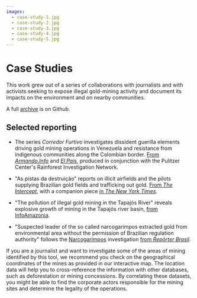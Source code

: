 ```yaml
---
images:
  - case-study-1.jpg
  - case-study-2.jpg
  - case-study-3.jpg
  - case-study-4.jpg
  - case-study-5.jpg
---
```


# Case Studies

This work grew out of a series of collaborations with journalists and with activists seeking to expose illegal gold-mining activity and document its impacts on the environment and on nearby communities.

A full [archive](https://github.com/earthrise-media/mining-detector#journalism) is on Github.

## Selected reporting

- The series _Corredor Furtivo_ investigates dissident guerilla elements driving gold mining operations in Venezuela and resistance from indigenous communities along the Colombian border. [From _Armando.Info_](https://armando.info/series/corredor-furtivo/) and [_El País_](https://elpais.com/internacional/2022-01-30/las-pistas-clandestinas-que-bullen-en-la-selva-venezolana.html), produced in conjunction with the Pulitzer Center's Rainforest Investigation Network.

- "As pistas da destruição" reports on illicit airfields and the pilots supplying Brazilian gold fields and trafficking out gold. [From _The Intercept_](https://theintercept.com/2022/08/02/amazonia-pistas-clandestinas-garimpo/), with a companion piece [in _The New York Times_](https://www.nytimes.com/interactive/2022/08/02/world/americas/brazil-airstrips-illegal-mining.html).

- "The pollution of illegal gold mining in the Tapajós River" reveals explosive growth of mining in the Tapajós river basin, [from InfoAmazonia](https://infoamazonia.org/en/storymap/the-pollution-of-illegal-gold-mining-in-the-tapajos-river/).

- "Suspected leader of the so called narcogarimpos extracted gold from environmental area without the permission of Brazilian regulation authority" follows the [Narcogarimpos](https://narcogarimpos.reporterbrasil.org.br/en/) investigation [from _Repórter Brasil_](https://reporterbrasil.org.br/2023/10/suspected-leader-of-the-so-called-narcogarimpos-extracted-gold-from-environmental-area-without-the-permission-of-brazilian-regulation-authority/).

If you are a journalist and want to investigate some of the areas of mining identified by this tool, we recommend you check on the geographical coordinates of the mines as provided in our interactive map. The location data will help you to cross-reference the information with other databases, such as deforestation or mining concessions. By correlating these datasets, you might be able to find the corporate actors responsible for the mining sites and determine the legality of the operations.



